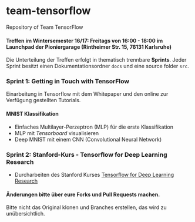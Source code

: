 # team-tensorflow
Repository of Team TensorFlow

#### Treffen im Wintersemester 16/17: Freitags von 16:00 - 18:00 im Launchpad der Pioniergarage (Rintheimer Str. 15, 76131 Karlsruhe)

Die Unterteilung der Treffen erfolgt in thematisch trennbare **Sprints**. Jeder Sprint besitzt einen Dokumentationsordner `docs` und eine source folder `src`. 

### Sprint 1: Getting in Touch with TensorFlow
Einarbeitung in Tensorflow mit dem Whitepaper und den online zur Verfügung gestellten Tutorials. 

#### MNIST Klassifikation
- Einfaches Multilayer-Perzeptron (MLP) für die erste Klassifikation
- MLP mit *Tensorboard* visualisieren
- Deep MNIST mit einem CNN (Convolutional Neural Network)

### Sprint 2: Stanford-Kurs - Tensorflow for Deep Learning Research

- Durcharbeiten des Stanford Kurses [Tensorflow for Deep Learning Research](http://web.stanford.edu/class/cs20si/syllabus.html)

#### Änderungen bitte über eure Forks und Pull Requests machen.

 Bitte nicht das Original klonen und Branches erstellen, das wird zu unübersichtlich.
